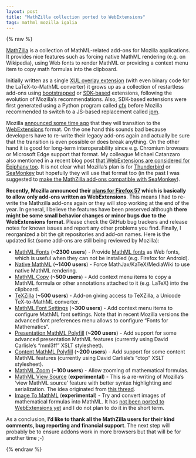 ```yaml
---
layout: post
title: "MathZilla collection ported to WebExtensions"
tags: mathml mozilla igalia
---
```


{% raw %}

  <p><a href="https://addons.mozilla.org/en-US/collections/fred_wang/mathzilla/">MathZilla</a>
is a collection of MathML-related add-ons for Mozilla
applications. It provides nice features such as
forcing native MathML rendering (e.g. on Wikipedia),
using Web fonts to render MathML or
providing a context menu item to copy math formulas into the clipboard.</p>

<p>Initially written as a single
<a href="https://developer.mozilla.org/en-US/Add-ons/Overlay_Extensions">XUL overlay extension</a> (with even binary code for the LaTeX-to-MathML converter)
it grows up as a collection of restartless add-ons using
<a href="https://developer.mozilla.org/en-US/Add-ons/Bootstrapped_extensions">bootstrapped</a>
or <a href="https://developer.mozilla.org/en-US/Add-ons/SDK">SDK-based</a> extensions,
following the evolution of Mozilla’s recommendations.
Also, SDK-based extensions were first generated using
a Python program called
<a href="https://developer.mozilla.org/en-US/Add-ons/SDK/Tools/cfx">cfx</a>
before Mozilla recommended to switch to a JS-based replacement called
<a href="https://developer.mozilla.org/en-US/Add-ons/SDK/Tools/jpm">jpm</a>.</p>

<p>Mozilla <a href="https://blog.mozilla.org/addons/2015/08/21/the-future-of-developing-firefox-add-ons/">announced some time ago</a> that they will transition to the
<a href="https://developer.mozilla.org/en-US/Add-ons/WebExtensions">WebExtensions</a>
format. On the one hand this sounds bad because developers have to re-write
their legacy add-ons again and actually
be sure that the transition is even possible or does break anything.
On the other hand it is good for long-term interoperability since e.g.
Chromium browsers or Microsoft Edge support that format. My colleague
Michael Catanzaro also mentioned in a recent blog post <a href="https://blogs.gnome.org/mcatanzaro/2017/03/23/a-web-browser-for-awesome-people-epiphany-3-24/">that WebExtensions are considered for Epiphany too</a>. It is not clear what Mozilla’s plan is for
<a href="https://wiki.mozilla.org/Add-ons/2017#Thunderbird">Thunderbird</a> or
<a href="https://bugzilla.mozilla.org/show_bug.cgi?id=1320556">SeaMonkey</a> but hopefully
they will use that format too (in the past I was suggested to
<a href="https://github.com/fred-wang/Mathzilla/issues/27">make the MathZilla add-ons compatible with SeaMonkey</a>).</p>

<p><strong>Recently, Mozilla announced their <a href="https://blog.mozilla.org/addons/2017/02/16/the-road-to-firefox-57-compatibility-milestones/">plans for Firefox 57</a> which
is basically to allow only add-ons written as WebExtensions</strong>. This means I had
to re-write the Mathzilla add-ons again or they will stop working at the end of the
year. In general, I believe the features have been preserved although <strong>there might be some small behavior changes or minor bugs due to the WebExtensions format</strong>. Please check the GitHub bug trackers and release notes for known
issues and report any other problems you find.
Finally, I reorganized a bit the git repositories and add-on names.
Here is the updated list (some add-ons are still being reviewed by Mozilla):</p>

<ul>
  <li><a href="https://github.com/fred-wang/MathFonts/tree/master/webextension">MathML Fonts</a> (<strong>~2300 users</strong>) - Provide <a href="https://developer.mozilla.org/en-US/docs/Mozilla/MathML_Project/Fonts">MathML fonts</a> as Web fonts, which is useful when they can not
be installed (e.g. Firefox for Android).</li>
  <li><a href="https://github.com/fred-wang/webextension-native-mathml">Native MathML</a> (<strong>~1400 users</strong>) - Force MathJax/KaTeX/MediaWiki to use native MathML rendering.</li>
  <li><a href="https://github.com/fred-wang/webextension-mathml-copy">MathML Copy</a> (<strong>~500 users</strong>) - Add context menu items to copy a MathML formula or other annotations attached to it (e.g. LaTeX) into the clipboard.</li>
  <li><a href="https://github.com/fred-wang/TeXZilla/tree/master/webextension">TeXZilla</a> (<strong>~500 users</strong>) - Add-on giving access to TeXZilla, a Unicode TeX-to-MathML converter.</li>
  <li><a href="https://github.com/fred-wang/webextension-mathml-font-settings">MathML Font Settings</a> (<strong>~300 users</strong>) - Add context menu items to configure MathML font settings. Note that in recent Mozilla versions the advanced font preferences menu allows to configure “Fonts for Mathematics”.</li>
  <li><a href="https://github.com/fred-wang/webextension-presentation-mathml-polyfill">Presentation MathML Polyfill</a> (<strong>~200 users</strong>) - Add support for some advanced presentation MathML features (currently using David Carlisle’s “mml3ff” XSLT stylesheet).</li>
  <li><a href="https://github.com/fred-wang/webextension-content-mathml-polyfill">Content MathML Polyfill</a> (<strong>~200 users</strong>) - Add support for some content MathML features (currently using David Carlisle’s “ctop” XSLT stylesheet).</li>
  <li><a href="https://github.com/fred-wang/webextension-mathml-zoom">MathML Zoom</a> (<strong>~100 users</strong>) - Allow zooming of mathematical formulas.</li>
  <li><a href="https://github.com/fred-wang/webextension-mathml-view-source/">MathML View Source</a> (<strong>experimental</strong>) - This is a re-writing of Mozilla’s ‘view MathML source’ feature with better syntax highlighting and serialization. The idea originated from <a href="https://groups.google.com/forum/#!topic/mozilla.dev.tech.mathml/S0CdPUJuQnY">this thread</a>.</li>
  <li><a href="https://github.com/fred-wang/webextension-image-to-mathml">Image To MathML</a> (<strong>experimental</strong>) - Try and convert images of mathematical formulas into MathML. It has <a href="https://github.com/fred-wang/webextension-image-to-mathml/issues/1">not been ported to WebExtensions yet</a> and I do not plan to do it in the short term.</li>
</ul>

<p>As a conclusion, <strong>I’d like to thank all the MathZilla users for their kind comments, bug reporting and financial support</strong>. The next step will probably be to ensure addons work in more browsers but that will be for another time ;-)</p>


{% endraw %}
